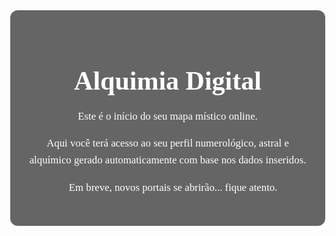 <!DOCTYPE html>
<html lang="pt-BR">
<head>
  <meta charset="UTF-8" />
  <meta name="viewport" content="width=device-width, initial-scale=1.0" />
  <title>Alquimia Digital</title>
  <style>
    body {
      font-family: 'Georgia', serif;
      margin: 0;
      background: url('https://images.unsplash.com/photo-1614728894742-fb2a207b0e1d?auto=format&fit=crop&w=1470&q=80') no-repeat center center fixed;
      background-size: cover;
      color: #fff;
      text-align: center;
      padding: 50px;
    }
    .container {
      background-color: rgba(0,0,0,0.6);
      padding: 30px;
      border-radius: 12px;
      max-width: 800px;
      margin: auto;
    }
    h1 {
      font-size: 3em;
      margin-bottom: 20px;
    }
    p {
      font-size: 1.2em;
      line-height: 1.6;
    }
  </style>
</head>
<body>
  <div class="container">
    <h1>Alquimia Digital</h1>
    <p>Este é o início do seu mapa místico online.</p>
    <p>Aqui você terá acesso ao seu perfil numerológico, astral e alquímico gerado automaticamente com base nos dados inseridos.</p>
    <p>🌌 Em breve, novos portais se abrirão... fique atento.</p>
  </div>
</body>
</html>
